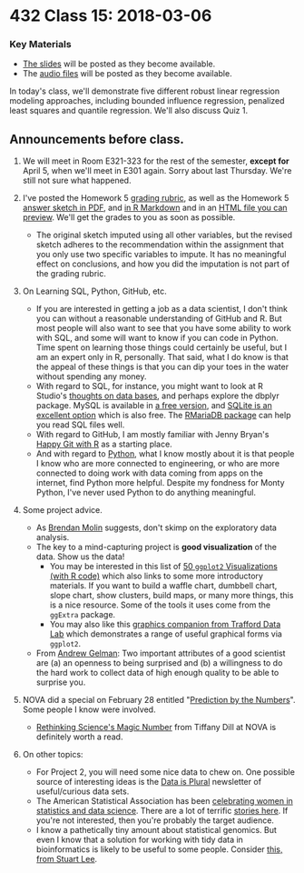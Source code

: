 # 432 Class 15: 2018-03-06

### Key Materials

- [The slides](https://github.com/THOMASELOVE/432-2018/tree/master/slides/class15) will be posted as they become available.
- The [audio files](https://github.com/THOMASELOVE/432-2018/tree/master/slides/class15) will be posted as they become available.

In today's class, we'll demonstrate five different robust linear regression modeling approaches, including bounded influence regression, penalized least squares and quantile regression. We'll also discuss Quiz 1.

## Announcements before class.

1. We will meet in Room E321-323 for the rest of the semester, **except for** April 5, when we'll meet in E301 again. Sorry about last Thursday. We're still not sure what happened.

2. I've posted the Homework 5 [grading rubric](https://github.com/THOMASELOVE/432-2018/blob/master/assignments/hw5/hw5rubric.md), as well as the Homework 5 [answer sketch in PDF](https://github.com/THOMASELOVE/432-2018/blob/master/assignments/hw5/hw5sketch.pdf), and [in R Markdown](https://raw.githubusercontent.com/THOMASELOVE/432-2018/master/assignments/hw5/hw5sketch.Rmd) and in an [HTML file you can preview](http://htmlpreview.github.io/?https://github.com/THOMASELOVE/432-2018/blob/master/assignments/hw5/hw5sketch.html). We'll get the grades to you as soon as possible.
    - The original sketch imputed using all other variables, but the revised sketch adheres to the recommendation within the assignment that you only use two specific variables to impute. It has no meaningful effect on conclusions, and how you did the imputation is not part of the grading rubric.

3. On Learning SQL, Python, GitHub, etc.
    - If you are interested in getting a job as a data scientist, I don't think you can without a reasonable understanding of GitHub and R. But most people will also want to see that you have some ability to work with SQL, and some will want to know if you can code in Python. Time spent on learning those things could certainly be useful, but I am an expert only in R, personally. That said, what I do know is that the appeal of these things is that you can dip your toes in the water without spending any money.
    - With regard to SQL, for instance, you might want to look at R Studio's [thoughts on data bases](https://db.rstudio.com/), and perhaps explore the dbplyr package. MySQL is available in [a free version](https://dev.mysql.com/downloads/mysql/), and [SQLite is an excellent option](https://www.sqlite.org/index.html) which is also free. The [RMariaDB package](https://github.com/r-dbi/RMariaDB) can help you read SQL files well.
    - With regard to GitHub, I am mostly familiar with Jenny Bryan's [Happy Git with R](http://happygitwithr.com/) as a starting place.
    - And with regard to [Python](https://www.python.org/), what I know mostly about it is that people I know who are more connected to engineering, or who are more connected to doing work with data coming from apps on the internet, find Python more helpful. Despite my fondness for Monty Python, I've never used Python to do anything meaningful.

4. Some project advice.
    - As [Brendan Molin](https://twitter.com/bmo_molin/status/969596193692180480?s=11) suggests, don't skimp on the exploratory data analysis.
    - The key to a mind-capturing project is **good visualization** of the data. Show us the data!
        - You may be interested in this list of [50 `ggplot2` Visualizations (with R code)](http://r-statistics.co/Top50-Ggplot2-Visualizations-MasterList-R-Code.html) which also links to some more introductory materials. If you want to build a waffle chart, dumbbell chart, slope chart, show clusters, build maps, or many more things, this is a nice resource. Some of the tools it uses come from the `ggExtra` package.
        - You may also like this [graphics companion from Trafford Data Lab](http://www.trafforddatalab.io/graphics_companion/index.html) which demonstrates a range of useful graphical forms via `ggplot2`.
    - From [Andrew Gelman](http://andrewgelman.com/2018/03/02/audition-fools-explore/): Two important attributes of a good scientist are (a) an openness to being surprised and (b) a willingness to do the hard work to collect data of high enough quality to be able to surprise you.

5. NOVA did a special on February 28 entitled "[Prediction by the Numbers](http://www.pbs.org/wgbh/nova/physics/prediction-numbers.html)". Some people I know were involved.
    - [Rethinking Science's Magic Number](http://www.pbs.org/wgbh/nova/next/body/rethinking-sciences-magic-number/) from Tiffany Dill at NOVA is definitely worth a read.

6. On other topics:
    - For Project 2, you will need some nice data to chew on. One possible source of interesting ideas is the [Data is Plural](https://tinyletter.com/data-is-plural) newsletter of useful/curious data sets.
    - The American Statistical Association has been [celebrating women in statistics and data science](https://www.youtube.com/watch?v=y2udE5N4l_4). There are a lot of terrific [stories here](http://magazine.amstat.org/statisticians-in-history/wis/?utm_content=buffer43082&utm_medium=social&utm_source=twitter.com&utm_campaign=buffer). If you're not interested, then you're probably the target audience.
    - I know a pathetically tiny amount about statistical genomics. But even I know that a solution for working with tidy data in bioinformatics is likely to be useful to some people. Consider [this, from Stuart Lee](https://sa-lee.github.io/plyranges/).
    
